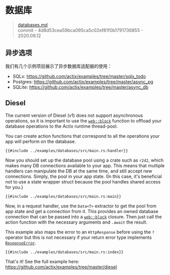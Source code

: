 # 数据库

> [databases.md](https://github.com/actix/actix-website/blob/master/content/docs/databases.md)
> <br />
> commit - 4d8d53cea59bca095ca5c02ef81f0b1791736855 - 2020.09.12

## 异步选项

我们有几个示例项目展示了异步数据库适配器的使用：

- SQLx: https://github.com/actix/examples/tree/master/sqlx_todo
- Postgres: https://github.com/actix/examples/tree/master/async_pg
- SQLite: https://github.com/actix/examples/tree/master/async_db

## Diesel

The current version of Diesel (v1) does not support asynchronous operations, so it is important to
use the [`web::block`][web-block] function to offload your database operations to the Actix runtime
thread-pool.

You can create action functions that correspond to all the operations your app will perform on the
database.

```rust,edition2018,no_run,noplaypen
{{#include ../examples/databases/src/main.rs:handler}}
```

Now you should set up the database pool using a crate such as `r2d2`, which makes many DB
connections available to your app. This means that multiple handlers can manipulate the DB at the
same time, and still accept new connections. Simply, the pool in your app state. (In this case, it's
beneficial not to use a state wrapper struct because the pool handles shared access for you.)

```rust,edition2018,no_run,noplaypen
{{#include ../examples/databases/src/main.rs:main}}
```

Now, in a request handler, use the `Data<T>` extractor to get the pool from app state and get a
connection from it. This provides an owned database connection that can be passed into a
[`web::block`][web-block] closure. Then just call the action function with the necessary arguments
and `.await` the result.

This example also maps the error to an `HttpResponse` before using the `?` operator but this is not
necessary if your return error type implements [`ResponseError`][response-error].

```rust,edition2018,no_run,noplaypen
{{#include ../examples/databases/src/main.rs:index}}
```

That's it! See the full example here: https://github.com/actix/examples/tree/master/diesel

[web-block]: https://docs.rs/actix-web/3/actix_web/web/fn.block.html
[response-error]: https://docs.rs/actix-web/3/actix_web/trait.ResponseError.html
